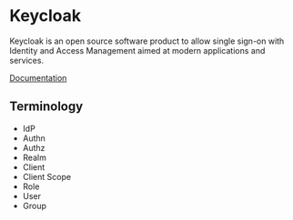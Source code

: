 # Keycloak

Keycloak is an open source software product to allow single sign-on with
Identity and Access Management aimed at modern applications and services.

[Documentation](https://wjw465150.gitbooks.io/keycloak-documentation)

## Terminology

- IdP
- Authn
- Authz
- Realm
- Client
- Client Scope
- Role
- User
- Group
